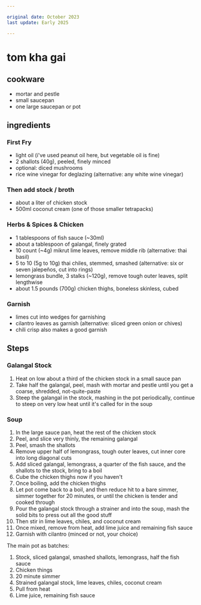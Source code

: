 ```yaml
---

original date: October 2023
last update: Early 2025

---
```


# tom kha gai

## cookware
- mortar and pestle
- small saucepan
- one large saucepan or pot
  

## ingredients

### First Fry
- light oil (i've used peanut oil here, but vegetable oil is fine)
- 2 shallots (40g), peeled, finely minced
- optional: diced mushrooms
- rice wine vinegar for deglazing (alternative: any white wine vinegar)
 
### Then add stock / broth
- about a liter of chicken stock
- 500ml coconut cream (one of those smaller tetrapacks)

### Herbs & Spices & Chicken
- 1 tablespoons of fish sauce (~30ml)
- about a tablespoon of galangal, finely grated
- 10 count (~4g) mikrut lime leaves, remove middle rib (alternative: thai basil)
- 5 to 10 (5g to 10g) thai chiles, stemmed, smashed (alternative: six or seven jalepeños, cut into rings)
- lemongrass bundle, 3 stalks (~120g), remove tough outer leaves, split lengthwise
- about 1.5 pounds (700g) chicken thighs, boneless skinless, cubed

### Garnish
- limes cut into wedges for garnishing
- cilantro leaves as garnish (alternative: sliced green onion or chives)
- chili crisp also makes a good garnish

## Steps

### Galangal Stock
1. Heat on low about a third of the chicken stock in a small sauce pan
2. Take half the galangal, peel, mash with mortar and pestle until you get a coarse, shredded, not-quite-paste
3. Steep the galangal in the stock, mashing in the pot periodically, continue to steep on very low heat until it's called for in the soup

### Soup
1. In the large sauce pan, heat the rest of the chicken stock
2. Peel, and slice very thinly, the remaining galangal
3. Peel, smash the shallots
5. Remove upper half of lemongrass, tough outer leaves, cut inner core into long diagonal cuts
6. Add sliced galangal, lemongrass, a quarter of the fish sauce, and the shallots to the stock, bring to a boil
7. Cube the chicken thighs now if you haven't
8. Once boiling, add the chicken thighs
9. Let pot come back to a boil, and then reduce hit to a bare simmer, simmer together for 20 minutes, or until the chicken is tender and cooked through
10. Pour the galangal stock through a strainer and into the soup, mash the solid bits to press out all the good stuff
11. Then stir in lime leaves, chiles, and coconut cream
12. Once mixed, remove from heat, add lime juice and remaining fish sauce
13. Garnish with cilantro (minced or not, your choice)

The main pot as batches:
1. Stock, sliced galangal, smashed shallots, lemongrass, half the fish sauce
2. Chicken things
3. 20 minute simmer
4. Strained galangal stock, lime leaves, chiles, coconut cream
5. Pull from heat
6. Lime juice, remaining fish sauce